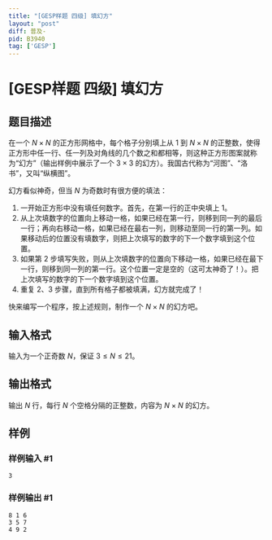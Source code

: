 ```yaml
---
title: "[GESP样题 四级] 填幻方"
layout: "post"
diff: 普及-
pid: B3940
tag: ['GESP']
---
```

# [GESP样题 四级] 填幻方
## 题目描述

在一个 $N\times N$ 的正方形网格中，每个格子分别填上从 1 到 $N×N$ 的正整数，使得正方形中任一行、任一列及对角线的几个数之和都相等，则这种正方形图案就称为“幻方”（输出样例中展示了一个 $3×3$ 的幻方）。我国古代称为“河图”、“洛书”，又叫“纵横图”。

幻方看似神奇，但当 $N$ 为奇数时有很方便的填法：
1. 一开始正方形中没有填任何数字。首先，在第一行的正中央填上 $1$。
2. 从上次填数字的位置向上移动一格，如果已经在第一行，则移到同一列的最后一行；再向右移动一格，如果已经在最右一列，则移动至同一行的第一列。如果移动后的位置没有填数字，则把上次填写的数字的下一个数字填到这个位置。
3. 如果第 2 步填写失败，则从上次填数字的位置向下移动一格，如果已经在最下一行，则移到同一列的第一行。这个位置一定是空的（这可太神奇了！）。把上次填写的数字的下一个数字填到这个位置。
4. 重复 2、3 步骤，直到所有格子都被填满，幻方就完成了！

快来编写一个程序，按上述规则，制作一个 $N\times N$ 的幻方吧。
## 输入格式

输入为一个正奇数 $N$，保证 $3 \leq N \leq 21$。
## 输出格式

输出 $N$ 行，每行 $N$ 个空格分隔的正整数，内容为 $N×N$ 的幻方。
## 样例

### 样例输入 #1
```
3
```
### 样例输出 #1
```
8 1 6
3 5 7
4 9 2
```
